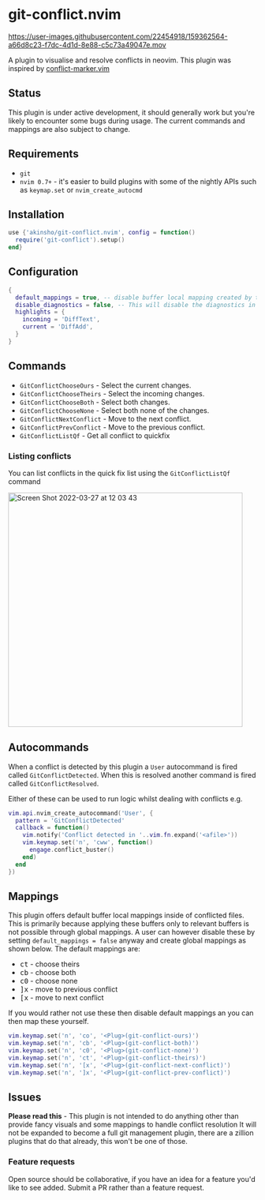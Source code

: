 # git-conflict.nvim

https://user-images.githubusercontent.com/22454918/159362564-a66d8c23-f7dc-4d1d-8e88-c5c73a49047e.mov

A plugin to visualise and resolve conflicts in neovim.
This plugin was inspired by [conflict-marker.vim](https://github.com/rhysd/conflict-marker.vim)

## Status

This plugin is under active development, it should generally work but you're likely to
encounter some bugs during usage. The current commands and mappings are also subject to change.

## Requirements

- `git`
- `nvim 0.7+` - it's easier to build plugins with some of the nightly APIs such as `keymap.set` or `nvim_create_autocmd`

## Installation

```lua
use {'akinsho/git-conflict.nvim', config = function()
  require('git-conflict').setup()
end}
```

## Configuration

```lua
{
  default_mappings = true, -- disable buffer local mapping created by this plugin
  disable_diagnostics = false, -- This will disable the diagnostics in a buffer whilst it is conflicted
  highlights = {
    incoming = 'DiffText',
    current = 'DiffAdd',
  }
}
```

## Commands

- `GitConflictChooseOurs` - Select the current changes.
- `GitConflictChooseTheirs` - Select the incoming changes.
- `GitConflictChooseBoth` - Select both changes.
- `GitConflictChooseNone` - Select both none of the changes.
- `GitConflictNextConflict` - Move to the next conflict.
- `GitConflictPrevConflict` - Move to the previous conflict.
- `GitConflictListQf` - Get all conflict to quickfix

### Listing conflicts

You can list conflicts in the quick fix list using the `GitConflictListQf` command

<img width="475" alt="Screen Shot 2022-03-27 at 12 03 43" src="https://user-images.githubusercontent.com/22454918/160278511-705a0361-a387-4fc1-8b20-bd799bf85b82.png">

## Autocommands

When a conflict is detected by this plugin a `User` autocommand is fired
called `GitConflictDetected`. When this is resolved another command is
fired called `GitConflictResolved`.

Either of these can be used to run logic whilst dealing with conflicts
e.g.

```lua
vim.api.nvim_create_autocommand('User', {
  pattern = 'GitConflictDetected'
  callback = function()
    vim.notify('Conflict detected in '..vim.fn.expand('<afile>'))
    vim.keymap.set('n', 'cww', function()
      engage.conflict_buster()
    end)
  end
})

```

## Mappings

This plugin offers default buffer local mappings inside of conflicted files. This is primarily because applying these buffers only to relevant buffers
is not possible through global mappings. A user can however disable these by setting `default_mappings = false` anyway and create global mappings as shown below.
The default mappings are:

- <kbd>c</kbd><kbd>t</kbd> - choose theirs
- <kbd>c</kbd><kbd>b</kbd> - choose both
- <kbd>c</kbd><kbd>0</kbd> - choose none
- <kbd>]</kbd><kbd>x</kbd> - move to previous conflict
- <kbd>[</kbd><kbd>x</kbd> - move to next conflict

If you would rather not use these then disable default mappings an you can then map these yourself.

```lua
vim.keymap.set('n', 'co', '<Plug>(git-conflict-ours)')
vim.keymap.set('n', 'cb', '<Plug>(git-conflict-both)')
vim.keymap.set('n', 'c0', '<Plug>(git-conflict-none)')
vim.keymap.set('n', 'ct', '<Plug>(git-conflict-theirs)')
vim.keymap.set('n', '[x', '<Plug>(git-conflict-next-conflict)')
vim.keymap.set('n', ']x', '<Plug>(git-conflict-prev-conflict)')
```

## Issues

**Please read this** - This plugin is not intended to do anything other than provide fancy visuals and some mappings to handle conflict resolution
It will not be expanded to become a full git management plugin, there are a zillion plugins that do that already, this won't be one of those.

### Feature requests

Open source should be collaborative, if you have an idea for a feature you'd like to see added. Submit a PR rather than a feature request.
